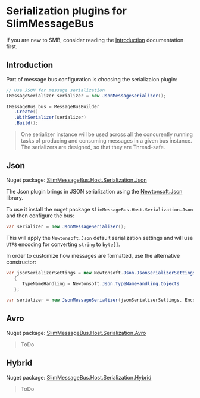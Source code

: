 # Serialization plugins for SlimMessageBus

If you are new to SMB, consider reading the [Introduction](intro.md) documentation first.

## Introduction

Part of message bus configuration is choosing the serializaion plugin:

```cs
// Use JSON for message serialization
IMessageSerializer serializer = new JsonMessageSerializer();

IMessageBus bus = MessageBusBuilder
   .Create()
   .WithSerializer(serializer)
   .Build();
```

> One serializer instance will be used across all the concurently running tasks of producing and consuming messages in a given bus instance. The serializers are designed, so that they are Thread-safe.

## Json

Nuget package: [SlimMessageBus.Host.Serialization.Json](https://www.nuget.org/packages/SlimMessageBus.Host.Serialization.Json)

The Json plugin brings in JSON serialization using the [Newtonsoft.Json](https://www.nuget.org/packages/Newtonsoft.Json) library.

To use it install the nuget package `SlimMessageBus.Host.Serialization.Json` and then configure the bus:

```cs
var serializer = new JsonMessageSerializer();
```

This will apply the `Newtonsoft.Json` default serialization settings and will use `UTF8` encoding for converting `string` to `byte[]`. 

In order to customize how messages are formatted, use the alternative constructor:

```cs
var jsonSerializerSettings = new Newtonsoft.Json.JsonSerializerSettings
   {
      TypeNameHandling = Newtonsoft.Json.TypeNameHandling.Objects
   };

var serializer = new JsonMessageSerializer(jsonSerializerSettings, Encoding.UTF8)
```

## Avro

Nuget package: [SlimMessageBus.Host.Serialization.Avro](https://www.nuget.org/packages/SlimMessageBus.Host.Serialization.Avro)

> ToDo

## Hybrid

Nuget package: [SlimMessageBus.Host.Serialization.Hybrid](https://www.nuget.org/packages/SlimMessageBus.Host.Serialization.Hybrid)

> ToDo

